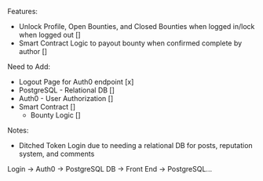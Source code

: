 Features:
- Unlock Profile, Open Bounties, and Closed Bounties when logged in/lock when logged out []
- Smart Contract Logic to payout bounty when confirmed complete by author []

Need to Add:
- Logout Page for Auth0 endpoint [x]
- PostgreSQL - Relational DB     []    
- Auth0 - User Authorization     []
- Smart Contract                 []
    - Bounty Logic               []

Notes:
- Ditched Token Login due to needing a relational DB for posts, reputation system, and comments

Login -> Auth0 -> PostgreSQL DB -> Front End -> PostgreSQL...